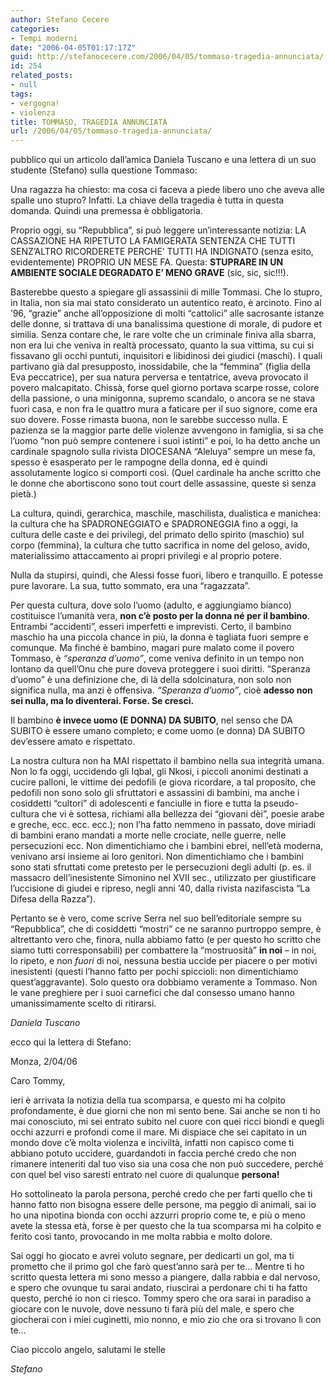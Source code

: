 ```yaml
---
author: Stefano Cecere
categories:
- Tempi moderni
date: "2006-04-05T01:17:17Z"
guid: http://stefanocecere.com/2006/04/05/tommaso-tragedia-annunciata/
id: 254
related_posts:
- null
tags:
- vergogna!
- violenza
title: TOMMASO, TRAGEDIA ANNUNCIATA
url: /2006/04/05/tommaso-tragedia-annunciata/
---
```


pubblico qui un articolo dall&#8217;amica Daniela Tuscano e una lettera di un suo studente (Stefano) sulla questione Tommaso:

Una ragazza ha chiesto: ma cosa ci faceva a piede libero uno che aveva alle spalle uno stupro? Infatti. La chiave della tragedia è tutta in questa domanda. Quindi una premessa è obbligatoria.

Proprio oggi, su &#8220;Repubblica&#8221;, si può leggere un&#8217;interessante notizia: LA CASSAZIONE HA RIPETUTO LA FAMIGERATA SENTENZA CHE TUTTI SENZ&#8217;ALTRO RICORDERETE PERCHE&#8217; TUTTI HA INDIGNATO (senza esito, evidentemente) PROPRIO UN MESE FA. Questa: **STUPRARE IN UN AMBIENTE SOCIALE DEGRADATO E&#8217; MENO GRAVE** (sic, sic, sic!!!).

Basterebbe questo a spiegare gli assassinii di mille Tommasi. Che lo stupro, in Italia, non sia mai stato considerato un autentico reato, è arcinoto. Fino al &#8217;96, &#8220;grazie&#8221; anche all&#8217;opposizione di molti &#8220;cattolici&#8221; alle sacrosante istanze delle donne, si trattava di una banalissima questione di morale, di pudore et similia. Senza contare che, le rare volte che un criminale finiva alla sbarra, non era lui che veniva in realtà processato, quanto la sua vittima, su cui si fissavano gli occhi puntuti, inquisitori e libidinosi dei giudici (maschi). I quali partivano già dal presupposto, inossidabile, che la &#8220;femmina&#8221; (figlia della Eva peccatrice), per sua natura perversa e tentatrice, aveva provocato il povero malcapitato. Chissà, forse quel giorno portava scarpe rosse, colore della passione, o una minigonna, supremo scandalo, o ancora se ne stava fuori casa, e non fra le quattro mura a faticare per il suo signore, come era suo dovere. Fosse rimasta buona, non le sarebbe successo nulla. E pazienza se la maggior parte delle violenze avvengono in famiglia, si sa che l&#8217;uomo &#8220;non può sempre contenere i suoi istinti&#8221; e poi, lo ha detto anche un cardinale spagnolo sulla rivista DIOCESANA &#8220;Aleluya&#8221; sempre un mese fa, spesso è esasperato per le rampogne della donna, ed è quindi assolutamente logico si comporti così. (Quel cardinale ha anche scritto che le donne che abortiscono sono tout court delle assassine, queste sì senza pietà.)

La cultura, quindi, gerarchica, maschile, maschilista, dualistica e manichea: la cultura che ha SPADRONEGGIATO e SPADRONEGGIA fino a oggi, la cultura delle caste e dei privilegi, del primato dello spirito (maschio) sul corpo (femmina), la cultura che tutto sacrifica in nome del geloso, avido, materialissimo attaccamento ai propri privilegi e al proprio potere.

Nulla da stupirsi, quindi, che Alessi fosse fuori, libero e tranquillo. E potesse pure lavorare. La sua, tutto sommato, era una &#8220;ragazzata&#8221;.

Per questa cultura, dove solo l&#8217;uomo (adulto, e aggiungiamo bianco) costituisce l&#8217;umanità vera, **non c&#8217;è posto per la donna né per il bambino**. Entrambi &#8220;accidenti&#8221;, esseri imperfetti e imprevisti. Certo, il bambino maschio ha una piccola chance in più, la donna è tagliata fuori sempre e comunque. Ma finché è bambino, magari pure malato come il povero Tommaso, è _&#8220;speranza d&#8217;uomo&#8221;_, come veniva definito in un tempo non lontano da quell&#8217;Onu che pure doveva proteggere i suoi diritti. &#8220;Speranza d&#8217;uomo&#8221; è una definizione che, di là della sdolcinatura, non solo non significa nulla, ma anzi è offensiva. _&#8220;Speranza d&#8217;uomo&#8221;_, cioè **adesso non sei nulla, ma lo diventerai. Forse. Se cresci.**

Il bambino **è invece uomo (E DONNA) DA SUBITO**, nel senso che DA SUBITO è essere umano completo; e come uomo (e donna) DA SUBITO dev&#8217;essere amato e rispettato.

La nostra cultura non ha MAI rispettato il bambino nella sua integrità umana. Non lo fa oggi, uccidendo gli Iqbal, gli Nkosi, i piccoli anonimi destinati a cucire palloni, le vittime dei pedofili (e giova ricordare, a tal proposito, che pedofili non sono solo gli sfruttatori e assassini di bambini, ma anche i cosiddetti &#8220;cultori&#8221; di adolescenti e fanciulle in fiore e tutta la pseudo-cultura che vi è sottesa, richiami alla bellezza dei &#8220;giovani dèi&#8221;, poesie arabe e greche, ecc. ecc. ecc.); non l&#8217;ha fatto nemmeno in passato, dove miriadi di bambini erano mandati a morte nelle crociate, nelle guerre, nelle persecuzioni ecc. Non dimentichiamo che i bambini ebrei, nell&#8217;età moderna, venivano arsi insieme ai loro genitori. Non dimentichiamo che i bambini sono stati sfruttati come pretesto per le persecuzioni degli adulti (p. es. il massacro dell&#8217;inesistente Simonino nel XVII sec., utilizzato per giustificare l&#8217;uccisione di giudei e ripreso, negli anni &#8217;40, dalla rivista nazifascista &#8220;La Difesa della Razza&#8221;).

Pertanto se è vero, come scrive Serra nel suo bell&#8217;editoriale sempre su &#8220;Repubblica&#8221;, che di cosiddetti &#8220;mostri&#8221; ce ne saranno purtroppo sempre, è altrettanto vero che, finora, nulla abbiamo fatto (e per questo ho scritto che siamo tutti corresponsabili) per combattere la &#8220;mostruosità&#8221; **in noi** &#8211; in noi, lo ripeto, e non _fuori_ di noi, nessuna bestia uccide per piacere o per motivi inesistenti (questi l&#8217;hanno fatto per pochi spiccioli: non dimentichiamo quest&#8217;aggravante). Solo questo ora dobbiamo veramente a Tommaso. Non le vane preghiere per i suoi carnefici che dal consesso umano hanno umanissimamente scelto di ritirarsi.

_Daniela Tuscano_

ecco qui la lettera di Stefano:

Monza, 2/04/06

Caro Tommy,
  
ieri è arrivata la notizia della tua scomparsa, e questo mi ha colpito profondamente, è due giorni che non mi sento bene. Sai anche se non ti ho mai conosciuto, mi sei entrato subito nel cuore con quei ricci biondi e quegli occhi azzurri e profondi come il mare. Mi dispiace che sei capitato in un mondo dove c&#8217;è molta violenza e inciviltà, infatti non capisco come ti abbiano potuto uccidere, guardandoti in faccia perché credo che non rimanere inteneriti dal tuo viso sia una cosa che non può succedere, perché con quel bel viso saresti entrato nel cuore di qualunque **persona!**
  
Ho sottolineato la parola persona, perché credo che per farti quello che ti hanno fatto non bisogna essere delle persone, ma peggio di animali, sai io ho una nipotina bionda con occhi azzurri proprio come te, e più o meno avete la stessa età, forse è per questo che la tua scomparsa mi ha colpito e ferito così tanto, provocando in me molta rabbia e molto dolore.
  
Sai oggi ho giocato e avrei voluto segnare, per dedicarti un gol, ma ti prometto che il primo gol che farò quest&#8217;anno sarà per te&#8230; Mentre ti ho scritto questa lettera mi sono messo a piangere, dalla rabbia e dal nervoso, e spero che ovunque tu sarai andato, riuscirai a perdonare chi ti ha fatto questo, perché io non ci riesco. Tommy spero che ora sarai in paradiso a giocare con le nuvole, dove nessuno ti farà più del male, e spero che giocherai con i miei cuginetti, mio nonno, e mio zio che ora si trovano lì con te&#8230;
  
Ciao piccolo angelo, salutami le stelle

_Stefano_